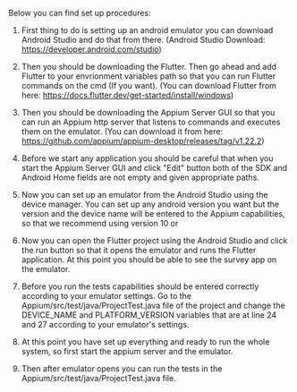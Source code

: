 Below you can find set up procedures:

1) First thing to do is setting up an android emulator you can download Android Studio and do that from there. (Android Studio Download: https://developer.android.com/studio)

2) Then you should be downloading the Flutter. Then go ahead and add Flutter to your envrionment variables path so that you can run Flutter commands on the cmd (If you want). (You can download Flutter from here: https://docs.flutter.dev/get-started/install/windows)

3) Then you should be downloading the Appium Server GUI so that you can run an Appium http server that listens to commands and executes them on the emulator. (You can download it from here: https://github.com/appium/appium-desktop/releases/tag/v1.22.2)

4) Before we start any application you should be careful that when you start the Appium Server GUI and click "Edit" button both of the SDK and Android Home fields are not empty and given appropriate paths.

5) Now you can set up an emulator from the Android Studio using the device manager. You can set up any android version you want but the version and the device name will be entered to the Appium capabilities, so that we recommend using version 10 or 

6) Now you can open the Flutter project using the Android Studio and click the run button so that it opens the emulator and runs the Flutter application. At this point you should be able to see the survey app on the emulator.

7) Before you run the tests capabilities should be entered correctly according to your emulator settings. Go to the Appium/src/test/java/ProjectTest.java file of the project and change the DEVICE_NAME and PLATFORM_VERSION variables that are at line 24 and 27 according to your emulator's settings.

8) At this point you have set up everything and ready to run the whole system, so first start the appium server and the emulator.

9) Then after emulator opens you can run the tests in the Appium/src/test/java/ProjectTest.java file.


